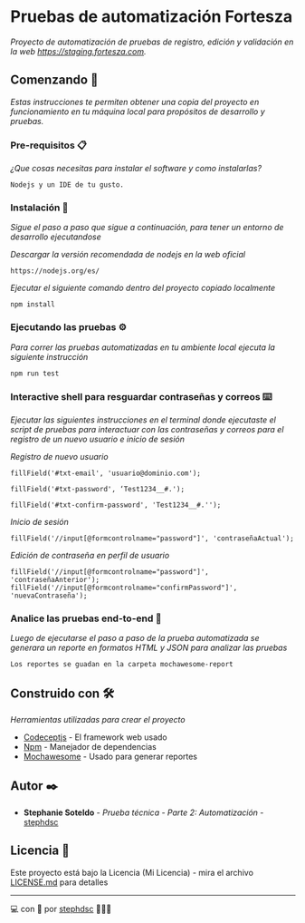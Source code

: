 # Pruebas de automatización Fortesza

_Proyecto de automatización de pruebas de registro, edición y validación en la web https://staging.fortesza.com._

## Comenzando 🚀

_Estas instrucciones te permiten obtener una copia del proyecto en funcionamiento en tu máquina local para propósitos de desarrollo y pruebas._

### Pre-requisitos 📋

_¿Que cosas necesitas para instalar el software y como instalarlas?_

```
Nodejs y un IDE de tu gusto.
```

### Instalación 🔧

_Sigue el paso a paso que sigue a continuación, para tener un entorno de desarrollo ejecutandose_

_Descargar la versión recomendada de nodejs en la web oficial_

```
https://nodejs.org/es/
```

_Ejecutar el siguiente comando dentro del proyecto copiado localmente_

```
npm install
```

### Ejecutando las pruebas ⚙️

_Para correr las pruebas automatizadas en tu ambiente local ejecuta la siguiente instrucción_

```
npm run test
```

### Interactive shell para resguardar contraseñas y correos ⌨️

_Ejecutar las siguientes instrucciones en el terminal donde ejecutaste el script de pruebas para interactuar con las contraseñas y correos para el registro de un nuevo usuario e inicio de sesión_

_Registro de nuevo usuario_

```
fillField('#txt-email', 'usuario@dominio.com');
```
```
fillField('#txt-password', ‘Test1234__#.');
```
```
fillField('#txt-confirm-password', 'Test1234__#.'');
```

_Inicio de sesión_

```
fillField('//input[@formcontrolname="password"]', 'contraseñaActual');
```

_Edición de contraseña en perfil de usuario_


```
fillField('//input[@formcontrolname="password"]', 'contraseñaAnterior');
fillField('//input[@formcontrolname="confirmPassword"]', 'nuevaContraseña');
```

### Analice las pruebas end-to-end 🔩

_Luego de ejecutarse el paso a paso de la prueba automatizada se generara un reporte en formatos HTML y JSON para analizar las pruebas_

```
Los reportes se guadan en la carpeta mochawesome-report
```

## Construido con 🛠️

_Herramientas utilizadas para crear el proyecto_

* [Codeceptjs](https://codecept.io/puppeteer/) - El framework web usado
* [Npm](https://docs.npmjs.com/) - Manejador de dependencias
* [Mochawesome](https://www.npmjs.com/package/mochawesome/) - Usado para generar reportes

## Autor ✒️

* **Stephanie Soteldo** - *Prueba técnica - Parte 2: Automatización* - [stephdsc](https://github.com/stephdsc)

## Licencia 📄

Este proyecto está bajo la Licencia (Mi Licencia) - mira el archivo [LICENSE.md](LICENSE.md) para detalles

---
💻 con 💝 por [stephdsc](https://github.com/stephdsc) 👩🏻‍💻
